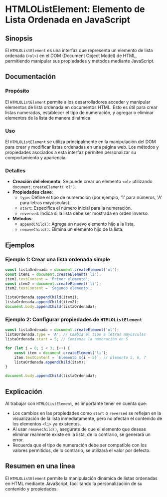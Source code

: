 <!--
Meta Description: # HTMLOListElement: Elemento de Lista Ordenada en JavaScript ## Sinopsis El `HTMLOListElement` es una interfaz que representa un elemento de lista ord...
Meta Keywords: elemento, lista, document, listaordenada, htmlolistelement
-->

# HTMLOListElement: Elemento de Lista Ordenada en JavaScript

## Sinopsis
El `HTMLOListElement` es una interfaz que representa un elemento de lista ordenada (`<ol>`) en el DOM (Document Object Model) de HTML, permitiendo manipular sus propiedades y métodos mediante JavaScript.

## Documentación
### Propósito
El `HTMLOListElement` permite a los desarrolladores acceder y manipular elementos de lista ordenada en documentos HTML. Esto es útil para crear listas numeradas, establecer el tipo de numeración, y agregar o eliminar elementos de la lista de manera dinámica.

### Uso
El `HTMLOListElement` se utiliza principalmente en la manipulación del DOM para crear y modificar listas ordenadas en una página web. Los métodos y propiedades asociados a esta interfaz permiten personalizar su comportamiento y apariencia.

### Detalles
- **Creación del elemento**: Se puede crear un elemento `<ol>` utilizando `document.createElement('ol')`.
- **Propiedades clave**:
  - `type`: Define el tipo de numeración (por ejemplo, '1' para números, 'A' para letras mayúsculas).
  - `start`: Especifica el número inicial para la numeración.
  - `reversed`: Indica si la lista debe ser mostrada en orden inverso.
- **Métodos**:
  - `appendChild()`: Agrega un nuevo elemento hijo a la lista.
  - `removeChild()`: Elimina un elemento hijo de la lista.

## Ejemplos
### Ejemplo 1: Crear una lista ordenada simple
```javascript
const listaOrdenada = document.createElement('ol');
const item1 = document.createElement('li');
item1.textContent = 'Primer elemento';
const item2 = document.createElement('li');
item2.textContent = 'Segundo elemento';

listaOrdenada.appendChild(item1);
listaOrdenada.appendChild(item2);
document.body.appendChild(listaOrdenada);
```

### Ejemplo 2: Configurar propiedades de `HTMLOListElement`
```javascript
const listaOrdenada = document.createElement('ol');
listaOrdenada.type = 'A'; // Cambia el tipo a letras mayúsculas
listaOrdenada.start = 5; // Comienza la numeración en 5

for (let i = 0; i < 3; i++) {
    const item = document.createElement('li');
    item.textContent = `Elemento ${i + 5}`; // Elemento 5, 6, 7
    listaOrdenada.appendChild(item);
}

document.body.appendChild(listaOrdenada);
```

## Explicación
Al trabajar con `HTMLOListElement`, es importante tener en cuenta que:
- Los cambios en las propiedades como `start` o `reversed` se reflejan en la visualización de la lista inmediatamente, pero no afectan el contenido de los elementos `<li>` ya existentes.
- Al usar `removeChild()`, asegúrate de que el elemento que deseas eliminar realmente existe en la lista, de lo contrario, se generará un error.
- Recuerda que el tipo de numeración debe ser compatible con los valores permitidos, de lo contrario, se utilizará el valor por defecto.

## Resumen en una línea
El `HTMLOListElement` permite la manipulación dinámica de listas ordenadas en HTML mediante JavaScript, facilitando la personalización de su contenido y propiedades.